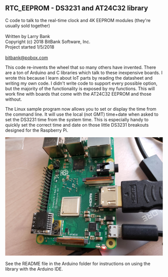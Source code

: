 ## RTC_EEPROM - DS3231 and AT24C32 library<br>
C code to talk to the real-time clock and 4K EEPROM modules (they're usually
sold together)<br>
<br>
Written by Larry Bank<br>
Copyright (c) 2018 BitBank Software, Inc.<br>
Project started 1/5/2018<br>
<br>
bitbank@pobox.com<br>

This code re-invents the wheel that so many others have invented. There are a
ton of Arduino and C libraries which talk to these inexpensive boards. I wrote
this because I learn about IoT parts by reading the datasheet and writing my
own code. I didn't write code to support every possible option, but the majority
of the functionality is exposed by my functions. This will work fine with boards
that come with the AT24C32 EEPROM and those without.<br>

The Linux sample program now allows you to set or display the time from the
command line. It will use the local (not GMT) time+date when asked to set the
DS3231 time from the system time. This is especially handy to quickly set the
correct time and date on those little DS3231 breakouts designed for the Raspberry Pi.<br>

![DS3231](/rpi_ds3231.jpg?raw=true "DS3231 RPI breakout")

See the README file in the Arduino folder for instructions on using the library
with the Arduino IDE.

